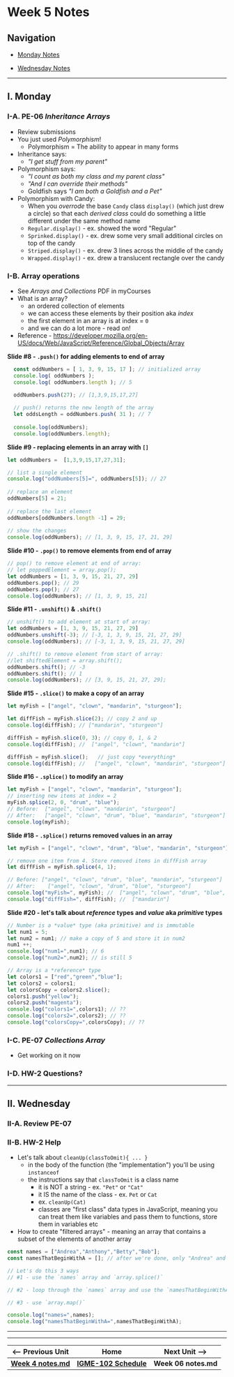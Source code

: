 # Week 5 Notes

## Navigation

- [Monday Notes](#monday)

- [Wednesday Notes](#wednesday)
<!--
- [Friday Notes](#friday)
-->


<hr>

<a id="monday" />

## I. Monday

### I-A. PE-06 *Inheritance Arrays*

- Review submissions
- You just used *Polymorphism*!
  - Polymorphism = The ability to appear in many forms
- Inheritance says:
  - *"I get stuff from my parent"*
- Polymorphism says:
  - *"I count as both my class and my parent class"*
  - *"And I can override their methods"*
  - Goldfish says *"I am both a Goldfish and a Pet"*
- Polymorphism with Candy:
  - When you *overrode* the base `Candy` class `display()` (which just drew a circle) so that each *derived class* could do something a little different under the same method name
  - `Regular.display()` - ex. showed the word "Regular"
  - `Sprinked.display()` - ex. drew some very small additional circles on top of the candy
  - `Striped.display()` - ex. drew 3 lines across the middle of the candy
  - `Wrapped.display()` - ex. drew a translucent rectangle over the candy



### I-B. Array operations
- See *Arrays and Collections* PDF in myCourses
- What is an array?
  - an ordered collection of elements
  - we can access these elements by their position aka *index*
  - the first element in an array is at index = `0`
  - and we can do a lot more - read on!
 - Reference - https://developer.mozilla.org/en-US/docs/Web/JavaScript/Reference/Global_Objects/Array

**Slide #8 - `.push()` for adding elements to end of array**
```js
  const oddNumbers = [ 1, 3, 9, 15, 17 ]; // initialized array
  console.log( oddNumbers );
  console.log( oddNumbers.length ); // 5

  oddNumbers.push(27); // [1,3,9,15,17,27]
  
  // push() returns the new length of the array
  let oddsLength = oddNumbers.push( 31 ); // 7
  
  console.log(oddNumbers);
  console.log(oddNumbers.length);
```

**Slide #9 - replacing elements in an array with `[]`**

```js
let oddNumbers =  [1,3,9,15,17,27,31];

// list a single element
console.log("oddNumbers[5]=", oddNumbers[5]); // 27
  
// replace an element
oddNumbers[5] = 21;
  
// replace the last element
oddNumbers[oddNumbers.length -1] = 29; 
  
// show the changes
console.log(oddNumbers); // [1, 3, 9, 15, 17, 21, 29]
```

**Slide #10 - `.pop()` to remove elements from end of array**

```js
// pop() to remove element at end of array:
// let poppedElement = array.pop();
let oddNumbers = [1, 3, 9, 15, 21, 27, 29]
oddNumbers.pop(); // 29
oddNumbers.pop(); // 27
console.log(oddNumbers); // [1, 3, 9, 15, 21]
```

**Slide #11 - `.unshift()` & `.shift()`**

```js
// unshift() to add element at start of array:
let oddNumbers = [1, 3, 9, 15, 21, 27, 29]
oddNumbers.unshift(-3); // [-3, 1, 3, 9, 15, 21, 27, 29]
console.log(oddNumbers); // [-3, 1, 3, 9, 15, 21, 27, 29]

// .shift() to remove element from start of array:
//let shiftedElement = array.shift();
oddNumbers.shift(); // -3
oddNumbers.shift(); // 1
console.log(oddNumbers); // [3, 9, 15, 21, 27, 29];
```

**Slide #15 - `.slice()` to make a copy of an array**

```js
let myFish = ["angel", "clown", "mandarin", "sturgeon"];

let diffFish = myFish.slice(2); // copy 2 and up 
console.log(diffFish); // ["mandarin", "sturgeon"]

diffFish = myFish.slice(0, 3); // copy 0, 1, & 2 
console.log(diffFish); //  ["angel", "clown", "mandarin"]

diffFish = myFish.slice();   // just copy *everything*
console.log(diffFish); //   ["angel", "clown", "mandarin", "sturgeon"]
```

**Slide #16 - `.splice()` to modify an array**

```js
let myFish = ["angel", "clown", "mandarin", "sturgeon"];
// inserting new items at index = 2
myFish.splice(2, 0, "drum", "blue");
// Before:  ["angel", "clown", "mandarin", "sturgeon"]
// After:   ["angel", "clown", "drum", "blue", "mandarin", "sturgeon"]
console.log(myFish);
```

**Slide #18 - `.splice()` returns removed values in an array**

```js
let myFish = ["angel", "clown", "drum", "blue", "mandarin", "sturgeon"];

// remove one item from 4. Store removed items in diffFish array
let diffFish = myFish.splice(4, 1); 

// Before: ["angel", "clown", "drum", "blue", "mandarin", "sturgeon"]
// After:    ["angel", "clown", "drum", "blue", "sturgeon"]
console.log("myFish=", myFish); //  ["angel", "clown", "drum", "blue", "sturgeon"]
console.log("diffFish=", diffFish); //  ["mandarin"]
```

**Slide #20 - let's talk about *reference* types and *value* aka *primitive* types**

```js
// Number is a *value* type (aka primitive) and is immutable
let num1 = 5;
let num2 = num1; // make a copy of 5 and store it in num2
num1 ++;
console.log("num1=",num1); // 6
console.log("num2=",num2); // is still 5

// Array is a *reference* type
let colors1 = ["red","green","blue"];
let colors2 = colors1;
let colorsCopy = colors2.slice();
colors1.push("yellow");
colors2.push("magenta");
console.log("colors1=",colors1); // ??
console.log("colors2=",colors2); // ??
console.log("colorsCopy=",colorsCopy); // ??
```

### I-C. PE-07 *Collections Array*
- Get working on it now

### I-D. HW-2 Questions?



<hr>

<a id="wednesday" />

## II. Wednesday

### II-A. Review PE-07

### II-B. HW-2 Help
 
 - Let's talk about `cleanUp(classToOmit){ ... }`
   - in the body of the function (the "implementation") you'll be using `instanceof`
   - the instructions say that `classToOmit` is a class name
     - it is NOT a string - ex. `"Pet"` or `"Cat"`
     - it IS the name of the class - ex. `Pet` or `Cat`
     - ex. `cleanUp(Cat)`
     - classes are "first class" data types in JavaScript, meaning you can treat them like variables and pass them to functions, store them in variables etc
  - How to create "filtered arrays" - meaning an array that contains a subset of the elements of another array
  
```js
const names = ["Andrea","Anthony","Betty","Bob"];
const namesThatBeginWithA = []; // after we're done, only "Andrea" and "Anthony" should be in here

// Let's do this 3 ways
// #1 - use the `names` array and `array.splice()`

// #2 - loop through the `names` array and use the `namesThatBeginWithA` array

// #3 - use `array.map()`

console.log("names=",names);
console.log("namesThatBeginWithA=",namesThatBeginWithA);
```


<!--
<hr>

<a id="friday" />

## III. Friday

-->


<hr><hr>

| <-- Previous Unit | Home | Next Unit -->
| --- | --- | --- 
| [**Week 4 notes.md**](04.md)     |  [**IGME-102 Schedule**](../schedule.md) | **Week 06 notes.md**
